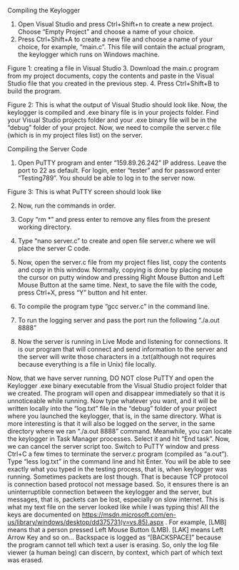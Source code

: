 Compiling the Keylogger
1.	Open Visual Studio and press Ctrl+Shift+n to create a new project. Choose “Empty Project” and choose a name of your choice.
2.	Press Ctrl+Shift+A to create a new file and choose a name of your choice, for example, “main.c”. This file will contain the actual program, the keylogger which runs on Windows machine. 
 
Figure 1: creating a file in Visual Studio
3.	Download the main.c program from my project documents, copy the contents and paste in the Visual Studio file that you created in the previous step.
4.	Press Ctrl+Shift+B to build the program.
 
Figure 2: This is what the output of Visual Studio should look like.
Now, the keylogger is compiled and .exe binary file is in your projects folder. Find your Visual Studio projects folder and your .exe binary file will be in the “debug” folder of your project.
Now, we need to compile the server.c file (which is in my project files list) on the server.

Compiling the Server Code
1)	Open PuTTY program and enter “159.89.26.242” IP address. Leave the port to 22 as default. For login, enter “tester” and for password enter “Testing789”. You should be able to log in to the server now.
 
 
Figure 3: This is what PuTTY screen should look like

2)	Now, run the commands in order.
3)	Copy “rm *” and press enter to remove any files from the present working directory.
4)	Type “nano server.c” to create and open file server.c where we will place the server C code.
 
5)	Now, open the server.c file from my project files list, copy the contents and copy in this window. Normally, copying is done by placing mouse the cursor on putty window and pressing Right Mouse Button and Left Mouse Button at the same time. Next, to save the file with the code, press Ctrl+X, press “Y” button and hit enter. 
6)	To compile the program type “gcc server.c” in the command line.
7)	To run the logging server and pass the port run the following “./a.out 8888”
8)	Now the server is running in Live Mode and listening for connections. It is our program that will connect and send information to the server and the server will write those characters in a .txt(although not requires because everything is a file in Unix) file locally.
 
Now, that we have server running, DO NOT close PuTTY and open the Keylogger .exe binary executable from the Visual Studio project folder that we created. The program will open and disappear immediately so that it is unnoticeable while running. 
Now type whatever you want, and it will be written locally into the “log.txt” file in the “debug” folder of your project where you launched the keylogger, that is, in the same directory.
What is more interesting is that it will also be logged on the server, in the same directory where we ran “./a.out 8888” command. Meanwhile, you can locate the keylogger in Task Manager processes. Select it and hit “End task”.
Now, we can cancel the server script too. Switch to PuTTY window and press Ctrl+C a few times to terminate the server.c program (compiled as “a.out”). Type “less log.txt” in the command line and hit Enter. You will be able to see exactly what you typed in the testing process, that is, when keylogger was running. Sometimes packets are lost though. That is because TCP protocol is connection based protocol not message based. So, it ensures there is an uninterruptible connection between the keylogger and the server, but messages, that is, packets can be lost, especially on slow internet.
This is what my text file on the server looked like while I was typing this! All the keys are documented on https://msdn.microsoft.com/en-us/library/windows/desktop/dd375731(v=vs.85).aspx . For example, [LMB] means that a person pressed Left Mouse Button (LMB). [LAK] means Left Arrow Key and so on… Backspace is logged as “[BACKSPACE]” because the program cannot tell which text a user is erasing. So, only the log file viewer (a human being) can discern, by context, which part of which text was erased. 
 
